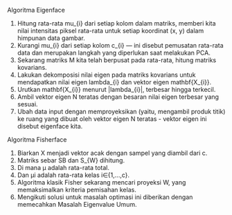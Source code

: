 Algoritma Eigenface
1. Hitung rata-rata mu_{i} dari setiap kolom dalam matriks, memberi kita nilai intensitas piksel rata-rata untuk setiap koordinat (x, y) dalam himpunan data gambar.
2. Kurangi mu_{i} dari setiap kolom c_{i} — ini disebut pemusatan rata-rata data dan merupakan langkah yang diperlukan saat melakukan PCA.
3. Sekarang matriks M kita telah berpusat pada rata-rata, hitung matriks kovarians.
4. Lakukan dekomposisi nilai eigen pada matriks kovarians untuk mendapatkan nilai eigen lambda_{i} dan vektor eigen mathbf{X_{i}}.
5. Urutkan mathbf{X_{i}} menurut |lambda_{i}|, terbesar hingga terkecil.
6. Ambil vektor eigen N teratas dengan besaran nilai eigen terbesar yang sesuai.
7. Ubah data input dengan memproyeksikan (yaitu, mengambil produk titik) ke ruang yang dibuat oleh vektor eigen N teratas - vektor eigen ini disebut eigenface kita.

Algoritma Fisherface
1. Biarkan X menjadi vektor acak dengan sampel yang diambil dari c.
2. Matriks sebar SB dan S_{W} dihitung.
3. Di mana μ adalah rata-rata total.
4. Dan μi adalah rata-rata kelas i∈{1,...,c}.
5. Algoritma klasik Fisher sekarang mencari proyeksi W, yang memaksimalkan kriteria pemisahan kelas.
6. Mengikuti solusi untuk masalah optimasi ini diberikan dengan memecahkan Masalah Eigenvalue Umum.
